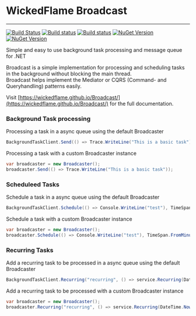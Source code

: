 # WickedFlame Broadcast
------------------------------
[![Build Status](https://img.shields.io/travis/com/WickedFlame/broadcast/master.svg?label=Travis-CI&style=for-the-badge)](https://app.travis-ci.com/github/WickedFlame/Broadcast)
[![Build status](https://img.shields.io/appveyor/build/chriswalpen/broadcast/master?label=Master&logo=appveyor&style=for-the-badge)](https://ci.appveyor.com/project/chriswalpen/broadcast/branch/master)
[![Build status](https://img.shields.io/appveyor/build/chriswalpen/broadcast/dev?label=Dev&logo=appveyor&style=for-the-badge)](https://ci.appveyor.com/project/chriswalpen/broadcast/branch/dev)
[![NuGet Version](https://img.shields.io/nuget/v/broadcast.svg?style=for-the-badge&label=Latest)](https://www.nuget.org/packages/broadcast/)
[![NuGet Version](https://img.shields.io/nuget/vpre/broadcast.svg?style=for-the-badge&label=RC)](https://www.nuget.org/packages/broadcast/)


Simple and easy to use background task processing and message queue for .NET  
  
Broadcast is a simple implementation for processing and scheduling tasks in the background without blocking the main thread.  
Broadcast helps implement the Mediator or CQRS (Command- and Queryhandling) patterns easily.
  
Visit [https://wickedflame.github.io/Broadcast/](https://wickedflame.github.io/Broadcast/) for the full documentation.
  
### Background Task processing
Processing a task in a async queue using the default Broadcaster
```csharp
BackgroundTaskClient.Send(() => Trace.WriteLine("This is a basic task"));
```
  
Processing a task with a custom Broadcaster instance
```csharp
var broadcaster = new Broadcaster();
broadcaster.Send(() => Trace.WriteLine("This is a basic task"));
```

### Scheduleed Tasks
Schedule a task in a async queue using the default Broadcaster
```csharp
BackgroundTaskClient.Schedule(() => Console.WriteLine("test"), TimeSpan.FromMinutes(1));
```
  
Schedule a task with a custom Broadcaster instance
```csharp
var broadcaster = new Broadcaster();
broadcaster.Schedule(() => Console.WriteLine("test"), TimeSpan.FromMinutes(1));
```

### Recurring Tasks
Add a recurring task to be processed in a async queue using the default Broadcaster
```csharp
BackgroundTaskClient.Recurring("recurring", () => service.Recurring(DateTime.Now.ToString("o")), TimeSpan.FromMinutes(15));
```
  
Add a recurring task to be processed with a custom Broadcaster instance
```csharp
var broadcaster = new Broadcaster();
broadcaster.Recurring("recurring", () => service.Recurring(DateTime.Now.ToString("o")), TimeSpan.FromMinutes(15));
```
